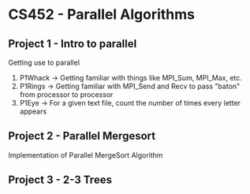 # CS452 - Parallel Algorithms

## Project 1 - Intro to parallel

Getting use to parallel

1. P1Whack -> Getting familiar with things like MPI_Sum, MPI_Max, etc.
2. P1Rings -> Getting familiar with MPI_Send and Recv to pass "baton" from processor to processor
3. P1Eye -> For a given text file, count the number of times every letter appears

## Project 2 - Parallel Mergesort

Implementation of Parallel MergeSort Algorithm

## Project 3 - 2-3 Trees
